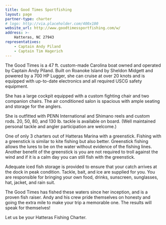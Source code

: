 ```yaml
---
title: Good Times Sportfishing
layout: page
partner-type: charter
# logo: http://via.placeholder.com/400x100
website_url: http://www.goodtimessportfishing.com/w/
address: >-
    Hatteras, NC 27943
representatives: 
    - Captain Andy Piland 
    - Captain Tim Hagerich
---
```


The Good Times is a 47 ft. custom-made Carolina boat owned and operated by Captain Andy Piland. Built on Roanoke Island by Sheldon Midgett and powered by a 700 HP Lugger, she can cruise at over 20 knots and is equipped with up-to-date electronics and all required USCG safety equipment.

She has a large cockpit equipped with a custom fighting chair and two companion chairs. The air conditioned salon is spacious with ample seating and storage for the anglers.

She is outfitted with PENN International and Shimano reels and custom rods. 20, 50, 80, and 130 lb. tackle is available on board. (Well maintained personal tackle and angler participation are welcome.)

One of only 3 charters out of Hatteras Marina with a greenstick. Fishing with a greenstick is similar to kite fishing but also better. Greenstick fishing allows the lures to be on the water without evidence of the fishing lines. Another benefit of the greenstick is you are not required to troll against the wind and if it is a calm day you can still fish with the greenstick.

Adequate iced fish storage is provided to ensure that your catch arrives at the dock in peak condition. Tackle, bait, and ice are supplied for you. You are responsible for bringing your own food, drinks, sunscreen, sunglasses, hat, jacket, and rain suit.

The Good Times has fished these waters since her inception, and is a proven fish raiser. Andy and his crew pride themselves on honesty and going the extra mile to make your trip a memorable one. The results will speak for themselves!

Let us be your Hatteras Fishing Charter.           